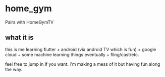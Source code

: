 # home_gym

Pairs with HomeGymTV

## what it is
this is me learning flutter + android (via android TV which is fun) + google cloud + some machine learning things eventually + fling/cast/etc.

feel free to jump in if you want. i'm making a mess of it but having fun along the way.
